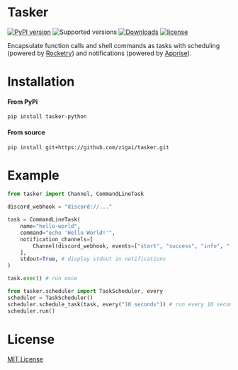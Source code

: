 # Tasker
[![PyPI version](https://badge.fury.io/py/tasker-python.svg)](https://badge.fury.io/py/tasker-python)
![Supported versions](https://img.shields.io/badge/python-3.10+-blue.svg)
[![Downloads](https://static.pepy.tech/badge/tasker-python)](https://pepy.tech/project/tasker-python)
[![license](https://img.shields.io/github/license/zigai/tasker.svg)](https://github.com/zigai/tasker/blob/main/LICENSE)

Encapsulate function calls and shell commands as tasks with scheduling (powered by [Rocketry](https://github.com/Miksus/rocketry)) and notifications (powered by [Apprise](https://github.com/caronc/apprise)).

# Installation
#### From PyPi
```
pip install tasker-python
```
#### From source
```
pip install git+https://github.com/zigai/tasker.git
```
# Example
```python
from tasker import Channel, CommandLineTask

discord_webhook = "discord://..."

task = CommandLineTask(
    name="hello-world",
    command="echo 'Hello World!'",
    notification_channels=[
        Channel(discord_webhook, events=["start", "success", "info", "fail"]), 
    ],
    stdout=True, # display stdout in notifications
)

task.exec() # run once

from tasker.scheduler import TaskScheduler, every
scheduler = TaskScheduler()
scheduler.schedule_task(task, every("10 seconds")) # run every 10 seconds
scheduler.run()

```

# License
[MIT License](https://github.com/zigai/tasker/blob/master/LICENSE)
